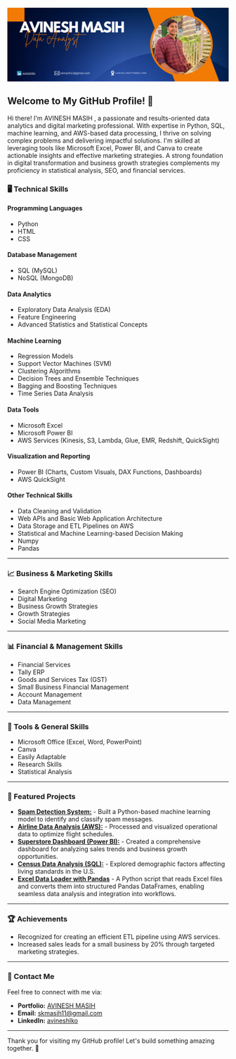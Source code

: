 ![Banner](banner.png)

## Welcome to My GitHub Profile! 👋

Hi there! I'm AVINESH MASIH , a passionate and results-oriented data analytics and digital marketing professional. With expertise in Python, SQL, machine learning, and AWS-based data processing, I thrive on solving complex problems and delivering impactful solutions. I'm skilled at leveraging tools like Microsoft Excel, Power BI, and Canva to create actionable insights and effective marketing strategies. A strong foundation in digital transformation and business growth strategies complements my proficiency in statistical analysis, SEO, and financial services.
### **🖥️ Technical Skills**  

#### **Programming Languages**  
- Python 
- HTML
- CSS

#### **Database Management**  
- SQL (MySQL)  
- NoSQL (MongoDB)  

#### **Data Analytics**  
- Exploratory Data Analysis (EDA)  
- Feature Engineering  
- Advanced Statistics and Statistical Concepts  

#### **Machine Learning**  
- Regression Models  
- Support Vector Machines (SVM)  
- Clustering Algorithms  
- Decision Trees and Ensemble Techniques  
- Bagging and Boosting Techniques  
- Time Series Data Analysis  

#### **Data Tools**  
- Microsoft Excel  
- Microsoft Power BI  
- AWS Services (Kinesis, S3, Lambda, Glue, EMR, Redshift, QuickSight)  

#### **Visualization and Reporting**  
- Power BI (Charts, Custom Visuals, DAX Functions, Dashboards)  
- AWS QuickSight  

#### **Other Technical Skills**  
- Data Cleaning and Validation  
- Web APIs and Basic Web Application Architecture  
- Data Storage and ETL Pipelines on AWS  
- Statistical and Machine Learning-based Decision Making
- Numpy
- Pandas

---  

### **📈 Business & Marketing Skills**  
- Search Engine Optimization (SEO)  
- Digital Marketing  
- Business Growth Strategies  
- Growth Strategies  
- Social Media Marketing  

---  

### **📊 Financial & Management Skills**  
- Financial Services  
- Tally ERP  
- Goods and Services Tax (GST)  
- Small Business Financial Management  
- Account Management  
- Data Management  

---  

### **📎 Tools & General Skills**  
- Microsoft Office (Excel, Word, PowerPoint)  
- Canva  
- Easily Adaptable  
- Research Skills  
- Statistical Analysis  

---

### 🌟 Featured Projects
- **[Spam Detection System:](#)** - Built a Python-based machine learning model to identify and classify spam messages.
- **[Airline Data Analysis (AWS):](#)** - Processed and visualized operational data to optimize flight schedules.
- **[Superstore Dashboard (Power BI):](#)** - Created a comprehensive dashboard for analyzing sales trends and business growth opportunities.
- **[Census Data Analysis (SQL):](#)** - Explored demographic factors affecting living standards in the U.S.
- **[Excel Data Loader with Pandas](#)** - A Python script that reads Excel files and converts them into structured Pandas DataFrames, enabling seamless data analysis and integration into workflows.

---

### 🏆 Achievements
- Recognized for creating an efficient ETL pipeline using AWS services.
- Increased sales leads for a small business by 20% through targeted marketing strategies.

---

### 📝 Contact Me
Feel free to connect with me via:
- **Portfolio:** [AVINESH MASIH](https://avinesh-masih.github.io/)
- **Email:** [skmasih11@gmail.com](mailto:skmasih11@gmail.com)  
- **LinkedIn:** [avineshlko](https://www.linkedin.com/in/avineshlko/)

---
Thank you for visiting my GitHub profile! Let's build something amazing together. 🚀

